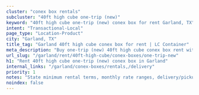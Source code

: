 ```yaml
---
cluster: "conex box rentals"
subcluster: "40ft high cube one-trip (new)"
keyword: "40ft high cube one-trip (new) conex box for rent Garland, TX"
intent: "Transactional-Local"
page_type: "Location-Product"
city: "Garland, TX"
title_tag: "Garland 40ft high cube conex box for rent | LC Container"
meta_description: "Buy one-trip (new) 40ft high cube conex box rent with local delivery in Garland, TX. LC Container — local Since 2003. Request a fast quote today."
url_slug: "/garland/rent/40ft-high-cube/conex-boxes/one-trip-new"
h1: "Rent 40ft high cube one-trip (new) conex box in Garland"
internal_links: "/garland/conex-boxes/rentals,/delivery"
priority: 1
notes: "State minimum rental terms, monthly rate ranges, delivery/pickup fees, service area."
noindex: false
---
```


<!-- TODO: Add unique city/inventory copy, images, and internal links here. -->
